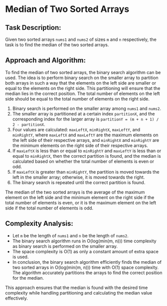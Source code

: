 # Median of Two Sorted Arrays

## Task Description:
Given two sorted arrays `nums1` and `nums2` of sizes `m` and `n` respectively, the task is to find the median of the two sorted arrays.

## Approach and Algorithm:
To find the median of two sorted arrays, the binary search algorithm can be used. The idea is to perform binary search on the smaller array to partition both arrays in such a way that the elements on the left side are smaller or equal to the elements on the right side. This partitioning will ensure that the median lies in the correct position. The total number of elements on the left side should be equal to the total number of elements on the right side.

1. Binary search is performed on the smaller array among `nums1` and `nums2`.
2. The smaller array is partitioned at a certain index `partitionX`, and the corresponding index for the larger array is `partitionY = (m + n + 1) / 2 - partitionX`.
3. Four values are calculated: `maxLeftX`, `minRightX`, `maxLeftY`, and `minRightY`, where `maxLeftX` and `maxLeftY` are the maximum elements on the left side of their respective arrays, and `minRightX` and `minRightY` are the minimum elements on the right side of their respective arrays.
4. If `maxLeftX` is less than or equal to `minRightY` and `maxLeftY` is less than or equal to `minRightX`, then the correct partition is found, and the median is calculated based on whether the total number of elements is even or odd.
5. If `maxLeftX` is greater than `minRightY`, the partition is moved towards the left in the smaller array; otherwise, it is moved towards the right.
6. The binary search is repeated until the correct partition is found.

The median of the two sorted arrays is the average of the maximum element on the left side and the minimum element on the right side if the total number of elements is even, or it is the maximum element on the left side if the total number of elements is odd.

## Complexity Analysis:
- Let `m` be the length of `nums1` and `n` be the length of `nums2`.
- The binary search algorithm runs in O(log(min(m, n))) time complexity as binary search is performed on the smaller array.
- The space complexity is O(1) as only a constant amount of extra space is used.
- In conclusion, the binary search algorithm efficiently finds the median of two sorted arrays in O(log(min(m, n))) time with O(1) space complexity. The algorithm accurately partitions the arrays to find the correct position for the median.

This approach ensures that the median is found with the desired time complexity while handling partitioning and calculating the median value effectively.
